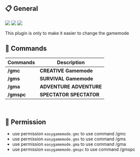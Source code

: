 ## 📋 General
**<a href="https://poggit.pmmp.io/p/EasyGamemode"><img src="https://poggit.pmmp.io/shield.api/EasyGamemode"></a>** **<a href="https://poggit.pmmp.io/p/EasyGamemode"><img src="https://poggit.pmmp.io/shield.state/EasyGamemode"></a>** **<a href="https://poggit.pmmp.io/p/EasyGamemode"><img src="https://poggit.pmmp.io/shield.dl.total/EasyGamemode"></a>**

This plugin is only to make it easier to change the gamemode

## 💬 Commands
| **Commands** | **Description** |
| --- | --- |
| **/gmc** | **CREATIVE Gamemode** |
| **/gms** | **SURVIVAL Gamemode** |
| **/gma** | **ADVENTURE ADVENTURE** |
| **/gmspc** | **SPECTATOR SPECTATOR** |
<br>

## 📝 Permission

- use permission `easygamemode.gmc` to use command /gmc
- use permission `easygamemode.gms` to use command /gms
- use permission `easygamemode.gma` to use command /gma
- use permission `easygamemode.gmspc` to use command /gmspc
